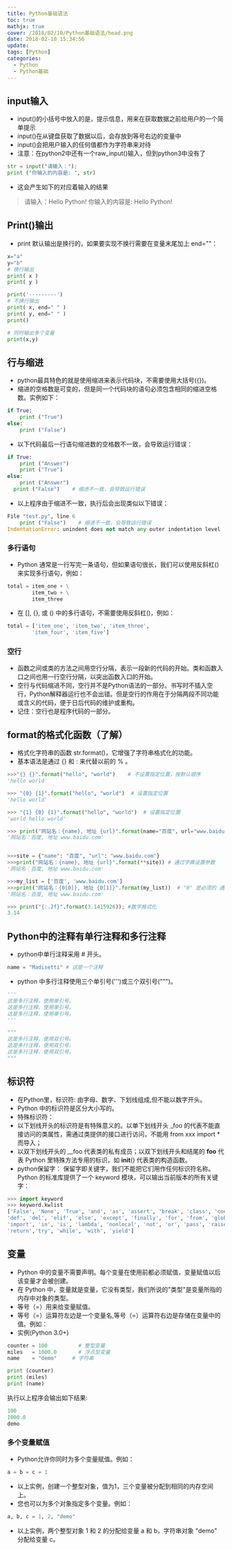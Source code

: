 ```yaml
---
title: Python基础语法
toc: true
mathjx: true
cover: /2018/02/10/Python基础语法/head.png
date: 2018-02-10 15:34:56
update:
tags: [Python]
categories:
  - Python
  - Python基础
---
```

## input输入
* input()的小括号中放入的是，提示信息，用来在获取数据之前给用户的一个简单提示
* input()在从键盘获取了数据以后，会存放到等号右边的变量中
* input()会把用户输入的任何值都作为字符串来对待
* 注意：在python2中还有一个raw_input()输入，但到python3中没有了

~~~Python
str = input("请输入：");
print ("你输入的内容是: ", str)
~~~
* 这会产生如下的对应着输入的结果
> 请输入：Hello Python!
> 你输入的内容是:  Hello Python!

## Print()输出
* print 默认输出是换行的，如果要实现不换行需要在变量末尾加上 end=""：

~~~Python
x="a"
y="b"
# 换行输出
print( x )
print( y )

print('---------')
# 不换行输出
print( x, end=" " )
print( y, end=" " )
print()

# 同时输出多个变量
print(x,y)
~~~

## 行与缩进
* python最具特色的就是使用缩进来表示代码块，不需要使用大括号({})。
* 缩进的空格数是可变的，但是同一个代码块的语句必须包含相同的缩进空格数。实例如下：
~~~python
if True:
    print ("True")
else:
    print ("False")
~~~
* 以下代码最后一行语句缩进数的空格数不一致，会导致运行错误：
~~~python
if True:
    print ("Answer")
    print ("True")
else:
    print ("Answer")
  print ("False")    # 缩进不一致，会导致运行错误
~~~
* 以上程序由于缩进不一致，执行后会出现类似以下错误：
~~~Python
File "test.py", line 6
    print ("False")    # 缩进不一致，会导致运行错误
IndentationError: unindent does not match any outer indentation level
~~~

### 多行语句
* Python 通常是一行写完一条语句，但如果语句很长，我们可以使用反斜杠()来实现多行语句，例如：
~~~Python
total = item_one + \
        item_two + \
        item_three
~~~
* 在 [], {}, 或 () 中的多行语句，不需要使用反斜杠()，例如：
~~~Python
total = ['item_one', 'item_two', 'item_three',
        'item_four', 'item_five']
~~~

### 空行
* 函数之间或类的方法之间用空行分隔，表示一段新的代码的开始。类和函数入口之间也用一行空行分隔，以突出函数入口的开始。
* 空行与代码缩进不同，空行并不是Python语法的一部分。书写时不插入空行，Python解释器运行也不会出错。但是空行的作用在于分隔两段不同功能或含义的代码，便于日后代码的维护或重构。
* 记住：空行也是程序代码的一部分。

## format的格式化函数（了解）
* 格式化字符串的函数 str.format()，它增强了字符串格式化的功能。
* 基本语法是通过 {} 和 : 来代替以前的 % 。

~~~Python
>>>"{} {}".format("hello", "world")    # 不设置指定位置，按默认顺序
'hello world'

>>> "{0} {1}".format("hello", "world")  # 设置指定位置
'hello world'

>>> "{1} {0} {1}".format("hello", "world")  # 设置指定位置
'world hello world'

>>> print("网站名：{name}, 地址 {url}".format(name="百度", url="www.baidu.com")) #指定参数名
'网站名：百度, 地址 www.baidu.com'


>>>site = {"name": "百度", "url": "www.baidu.com"}
>>>print("网站名：{name}, 地址 {url}".format(**site)) # 通过字典设置参数
'网站名：百度, 地址 www.baidu.com'

>>>my_list = ['百度', 'www.baidu.com']
>>>print("网站名：{0[0]}, 地址 {0[1]}".format(my_list))  # "0" 是必须的 通过列表索引设置参数
'网站名：百度, 地址 www.baidu.com'

>>> print("{:.2f}".format(3.1415926)); #数字格式化
3.14
~~~

## Python中的注释有单行注释和多行注释
* python中单行注释采用 # 开头。
~~~Python
name = "Madisetti" # 这是一个注释
~~~
* python 中多行注释使用三个单引号(''')或三个双引号(""")。
~~~Python
'''
这是多行注释，使用单引号。
这是多行注释，使用单引号。
这是多行注释，使用单引号。
'''

"""
这是多行注释，使用双引号。
这是多行注释，使用双引号。
这是多行注释，使用双引号。
"""
~~~

## 标识符
* 在Python里，标识符: 由字母、数字、下划线组成,但不能以数字开头。
* Python 中的标识符是区分大小写的。
* 特殊标识符：
* 以下划线开头的标识符是有特殊意义的。以单下划线开头 _foo 的代表不能直接访问的类属性，需通过类提供的接口进行访问，不能用 from xxx import * 而导入；
* 以双下划线开头的 __foo 代表类的私有成员；以双下划线开头和结尾的 __foo__ 代表 Python 里特殊方法专用的标识，如 __init__() 代表类的构造函数。
* python保留字： 保留字即关键字，我们不能把它们用作任何标识符名称。Python 的标准库提供了一个 keyword 模块，可以输出当前版本的所有关键字：
~~~Python
>>> import keyword
>>> keyword.kwlist
['False', 'None', 'True', 'and', 'as', 'assert', 'break', 'class', 'continue',
'def', 'del', 'elif', 'else', 'except', 'finally', 'for', 'from', 'global',
'import', 'in', 'is', 'lambda', 'nonlocal', 'not', 'or', 'pass', 'raise', 'if',
'return','try', 'while', 'with', 'yield']
~~~

## 变量
* Python 中的变量不需要声明。每个变量在使用前都必须赋值，变量赋值以后该变量才会被创建。
* 在 Python 中，变量就是变量，它没有类型，我们所说的"类型"是变量所指的内存中对象的类型。
* 等号（=）用来给变量赋值。
* 等号（=）运算符左边是一个变量名,等号（=）运算符右边是存储在变量中的值。例如：
* 实例(Python 3.0+)
~~~python
counter = 100          # 整型变量
miles   = 1000.0       # 浮点型变量
name    = "demo"     # 字符串

print (counter)
print (miles)
print (name)
~~~

执行以上程序会输出如下结果:
~~~Python
100
1000.0
demo
~~~

### 多个变量赋值
* Python允许你同时为多个变量赋值。例如：
~~~Python
a = b = c = 1
~~~
* 以上实例，创建一个整型对象，值为1，三个变量被分配到相同的内存空间上。
* 您也可以为多个对象指定多个变量。例如：
~~~Python
a, b, c = 1, 2, "demo"
~~~
* 以上实例，两个整型对象 1 和 2 的分配给变量 a 和 b，字符串对象 "demo" 分配给变量 c。
